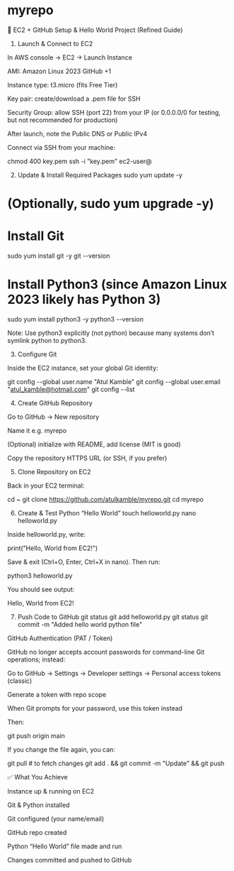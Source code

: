 # myrepo

🚀 EC2 + GitHub Setup & Hello World Project (Refined Guide)
1. Launch & Connect to EC2

In AWS console → EC2 → Launch Instance

AMI: Amazon Linux 2023 
GitHub
+1

Instance type: t3.micro (fits Free Tier)

Key pair: create/download a .pem file for SSH

Security Group: allow SSH (port 22) from your IP (or 0.0.0.0/0 for testing, but not recommended for production)

After launch, note the Public DNS or Public IPv4

Connect via SSH from your machine:

chmod 400 key.pem
ssh -i "key.pem" ec2-user@<ec2-public-dns>

2. Update & Install Required Packages
sudo yum update -y
# (Optionally, sudo yum upgrade -y)

# Install Git
sudo yum install git -y
git --version

# Install Python3 (since Amazon Linux 2023 likely has Python 3)
sudo yum install python3 -y
python3 --version


Note: Use python3 explicitly (not python) because many systems don’t symlink python to python3.

3. Configure Git

Inside the EC2 instance, set your global Git identity:

git config --global user.name "Atul Kamble"
git config --global user.email "atul_kamble@hotmail.com"
git config --list

4. Create GitHub Repository

Go to GitHub → New repository

Name it e.g. myrepo

(Optional) initialize with README, add license (MIT is good)

Copy the repository HTTPS URL (or SSH, if you prefer)

5. Clone Repository on EC2

Back in your EC2 terminal:

cd ~
git clone https://github.com/atulkamble/myrepo.git
cd myrepo

6. Create & Test Python “Hello World”
touch helloworld.py
nano helloworld.py


Inside helloworld.py, write:

print("Hello, World from EC2!")


Save & exit (Ctrl+O, Enter, Ctrl+X in nano).
Then run:

python3 helloworld.py


You should see output:

Hello, World from EC2!

7. Push Code to GitHub
git status
git add helloworld.py
git status
git commit -m "Added hello world python file"

GitHub Authentication (PAT / Token)

GitHub no longer accepts account passwords for command-line Git operations; instead:

Go to GitHub → Settings → Developer settings → Personal access tokens (classic)

Generate a token with repo scope

When Git prompts for your password, use this token instead

Then:

git push origin main


If you change the file again, you can:

git pull   # to fetch changes
git add . && git commit -m "Update" && git push

✅ What You Achieve

Instance up & running on EC2

Git & Python installed

Git configured (your name/email)

GitHub repo created

Python “Hello World” file made and run

Changes committed and pushed to GitHub
